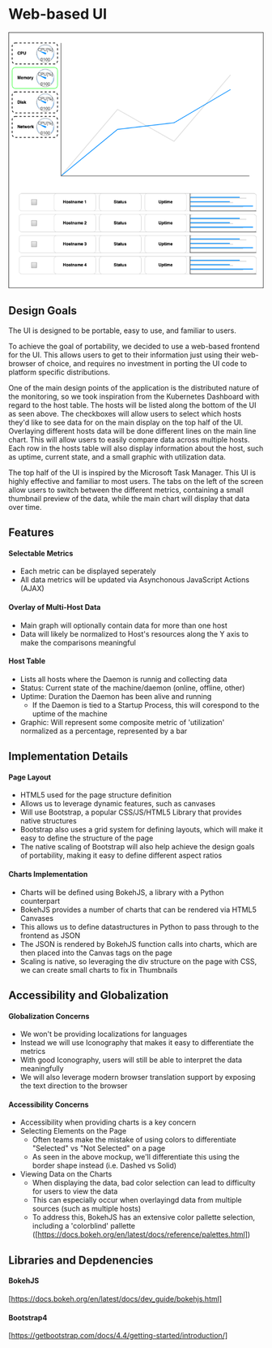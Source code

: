 
# Web-based UI

![UI Mockup](images/uimockup.png)

## Design Goals
    
The UI is designed to be portable, easy to use, and familiar to users. 
     

To achieve the goal of portability, we decided to use a web-based frontend for the UI. This allows users to get to their information just using their web-browser of choice, and requires no investment in porting the UI code to platform specific distributions. 
    

One of the main design points of the application is the distributed nature of the monitoring, so we took inspiration from the Kubernetes Dashboard with regard to the host table. The hosts will be listed along the bottom of the UI as seen above. The checkboxes will allow users to select which hosts they'd like to see data for on the main display on the top half of the UI. Overlaying different hosts data will be done different lines on the main line chart. This will allow users to easily compare data across multiple hosts. Each row in the hosts table will also display information about the host, such as uptime, current state, and a small graphic with utilization data. 
    

The top half of the UI is inspired by the Microsoft Task Manager. This UI is highly effective and familiar to most users. The tabs on the left of the screen allow users to switch between the different metrics, containing a small thumbnail preview of the data, while the main chart will display that data over time. 
    
    
## Features 

#### Selectable Metrics
- Each metric can be displayed seperately
- All data metrics will be updated via Asynchonous JavaScript Actions (AJAX) 
    
    
#### Overlay of Multi-Host Data
- Main graph will optionally contain data for more than one host
- Data will likely be normalized to Host's resources along the Y axis to make the comparisons meaningful 
    
  
#### Host Table 
- Lists all hosts where the Daemon is runnig and collecting data
- Status: Current state of the machine/daemon (online, offline, other)
- Uptime: Duration the Daemon has been alive and running
	- If the Daemon is tied to a Startup Process, this will corespond to the uptime of the machine
- Graphic: Will represent some composite metric of 'utilization' normalized as a percentage, represented by a bar
    

## Implementation Details

#### Page Layout
- HTML5 used for the page structure definition 
- Allows us to leverage dynamic features, such as canvases 
- Will use Bootstrap, a popular CSS/JS/HTML5 Library that provides native structures
- Bootstrap also uses a grid system for defining layouts, which will make it easy to define the structure of the page
- The native scaling of Bootstrap will also help achieve the design goals of portability, making it easy to define different aspect ratios 
    
  
#### Charts Implementation
- Charts will be defined using BokehJS, a library with a Python counterpart
- BokehJS provides a number of charts that can be rendered via HTML5 Canvases
- This allows us to define datastructures in Python to pass through to the frontend as JSON
- The JSON is rendered by BokehJS function calls into charts, which are then placed into the Canvas tags on the page
- Scaling is native, so leveraging the div structure on the page with CSS, we can create small charts to fix in Thumbnails

## Accessibility and Globalization

#### Globalization Concerns
- We won't be providing localizations for languages
- Instead we will use Iconography that makes it easy to differentiate the metrics 
- With good Iconography, users will still be able to interpret the data meaningfully
- We will also leverage modern browser translation support by exposing the text direction to the browser
    
  
#### Accessibility Concerns
- Accessibility when providing charts is a key concern
- Selecting Elements on the Page
	- Often teams make the mistake of using colors to differentiate "Selected" vs "Not Selected" on a page
	- As seen in the above mockup, we'll differentiate this using the border shape instead (i.e. Dashed vs Solid)
- Viewing Data on the Charts
	- When displaying the data, bad color selection can lead to difficulty for users to view the data
	- This can especially occur when overlayingd data from multiple sources (such as multiple hosts)
	- To address this, BokehJS has an extensive color pallette selection, including a 'colorblind' pallette ([https://docs.bokeh.org/en/latest/docs/reference/palettes.html])

## Libraries and Depdenencies

#### BokehJS
[https://docs.bokeh.org/en/latest/docs/dev_guide/bokehjs.html]
    
  
#### Bootstrap4
[https://getbootstrap.com/docs/4.4/getting-started/introduction/]

